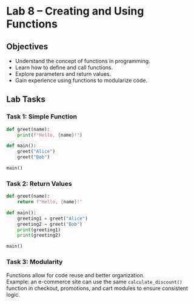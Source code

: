 # Lab 8 – Creating and Using Functions

## Objectives
- Understand the concept of functions in programming.
- Learn how to define and call functions.
- Explore parameters and return values.
- Gain experience using functions to modularize code.

## Lab Tasks

### Task 1: Simple Function
```python
def greet(name):
    print(f"Hello, {name}!")

def main():
    greet("Alice")
    greet("Bob")

main()
```

### Task 2: Return Values
```python
def greet(name):
    return f"Hello, {name}!"

def main():
    greeting1 = greet("Alice")
    greeting2 = greet("Bob")
    print(greeting1)
    print(greeting2)

main()
```

### Task 3: Modularity
Functions allow for code reuse and better organization.  
Example: an e-commerce site can use the same `calculate_discount()` function in checkout, promotions, and cart modules to ensure consistent logic.
